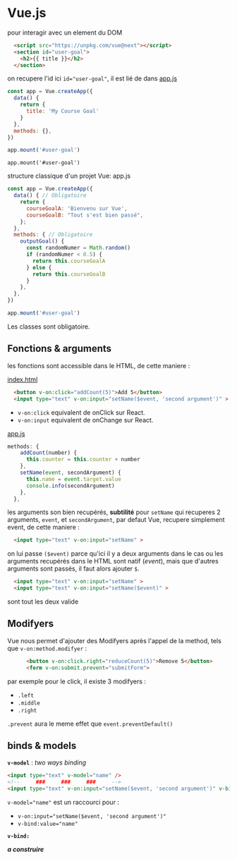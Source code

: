 # Vue.js

pour interagir avec un element du DOM

```html
  <script src="https://unpkg.com/vue@next"></script>
  <section id="user-goal">
    <h2>{{ title }}</h2>
  </section>
```

on recupere l'id ici `id="user-goal"`, il est lié de dans [app.js](project1/app.js)

```js
const app = Vue.createApp({
  data() { 
    return {
      title: 'My Course Goal'
    }
  },
  methods: {},
})

app.mount('#user-goal')
```

`app.mount('#user-goal')`

structure classique d'un projet Vue: app.js

```js
const app = Vue.createApp({
  data() { // Obligatoire
    return {
      courseGoalA: 'Bienvenu sur Vue',
      courseGoalB: "Tout s'est bien passé",
    };
  },
  methods: { // Obligatoire
    outputGoal() {
      const randomNumer = Math.random()
      if (randomNumer < 0.5) {
        return this.courseGoalA
      } else {
        return this.courseGoalB
      }
    },
  },
})

app.mount('#user-goal')
```

Les classes sont obligatoire.

## Fonctions & arguments

les fonctions sont accessible dans le HTML, de cette maniere :

[index.html](project2/index.html)

```html
  <button v-on:click="addCount(5)">Add 5</button>
  <input type="text" v-on:input="setName($event, 'second argument')" >
```

- `v-on:click` equivalent de onClick sur React.
- `v-on:input` equivalent de onChange sur React.

[app.js](project2/app.js)

```js
methods: {
    addCount(number) {
      this.counter = this.counter + number
    },
    setName(event, secondArgument) {
      this.name = event.target.value
      console.info(secondArgument)
    },
  },
```

les arguments son bien recupérés, **subtilité** pour `setName` qui recuperes 2 arguments, `event`, et `secondArgument`, par defaut Vue, recupere simplement event, de cette maniere :

```html
  <input type="text" v-on:input="setName" >
```

on lui passe `($event)` parce qu'ici il y a deux arguments
dans le cas ou les arguments recupérés dans le HTML sont natif (_event_), mais que d'autres arguments sont passés, il faut alors ajouter `$`.

```html
  <input type="text" v-on:input="setName" >
  <input type="text" v-on:input="setName($event)" >
```

sont tout les deux valide

## Modifyers

Vue nous permet d'ajouter des Modifyers après l'appel de la method, tels que `v-on:method.modifyer` :

```html
      <button v-on:click.right="reduceCount(5)">Remove 5</button>
      <form v-on:submit.prevent="submitForm">
```

par exemple pour le click, il existe 3 modifyers :

- `.left`
- `.middle`
- `.right`

`.prevent` aura le meme effet que `event.preventDefault()`

## binds & models

**`v-model`** : _two ways binding_

```html
<input type="text" v-model="name" />
<!--     ###     ###     ###     -->
<input type="text" v-on:input="setName($event, 'second argument')" v-bind:value="name" />
```

`v-model="name"` est un raccourci pour :

- `v-on:input="setName($event, 'second argument')"`
- `v-bind:value="name"`

**`v-bind:`**

**_a construire_**
